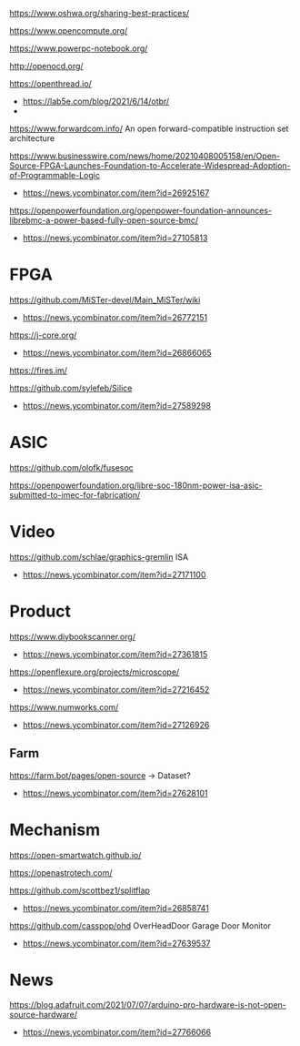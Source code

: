 https://www.oshwa.org/sharing-best-practices/

https://www.opencompute.org/

https://www.powerpc-notebook.org/

http://openocd.org/

https://openthread.io/
* https://lab5e.com/blog/2021/6/14/otbr/
* 

https://www.forwardcom.info/ An open forward-compatible instruction set architecture

https://www.businesswire.com/news/home/20210408005158/en/Open-Source-FPGA-Launches-Foundation-to-Accelerate-Widespread-Adoption-of-Programmable-Logic
* https://news.ycombinator.com/item?id=26925167

https://openpowerfoundation.org/openpower-foundation-announces-librebmc-a-power-based-fully-open-source-bmc/
* https://news.ycombinator.com/item?id=27105813

# FPGA
https://github.com/MiSTer-devel/Main_MiSTer/wiki
* https://news.ycombinator.com/item?id=26772151

https://j-core.org/
* https://news.ycombinator.com/item?id=26866065

https://fires.im/

https://github.com/sylefeb/Silice
* https://news.ycombinator.com/item?id=27589298

# ASIC
https://github.com/olofk/fusesoc

https://openpowerfoundation.org/libre-soc-180nm-power-isa-asic-submitted-to-imec-for-fabrication/

# Video
https://github.com/schlae/graphics-gremlin ISA
* https://news.ycombinator.com/item?id=27171100

# Product
https://www.diybookscanner.org/
* https://news.ycombinator.com/item?id=27361815

https://openflexure.org/projects/microscope/
* https://news.ycombinator.com/item?id=27216452

https://www.numworks.com/
* https://news.ycombinator.com/item?id=27126926

## Farm
https://farm.bot/pages/open-source -> Dataset?
* https://news.ycombinator.com/item?id=27628101

# Mechanism
https://open-smartwatch.github.io/

https://openastrotech.com/

https://github.com/scottbez1/splitflap
* https://news.ycombinator.com/item?id=26858741

https://github.com/casspop/ohd OverHeadDoor Garage Door Monitor
* https://news.ycombinator.com/item?id=27639537

# News
https://blog.adafruit.com/2021/07/07/arduino-pro-hardware-is-not-open-source-hardware/
* https://news.ycombinator.com/item?id=27766066
